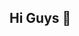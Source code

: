 ## Hi Guys 👋

<!--

Here are some ideas to get you started:

 🔭 I’m currently working in crypto industery
🌱 I’m currently learning AI
**alavinik/alavinik** is a ✨ _special_ ✨ repository because its `README.md` (this file) appears on your GitHub profile.

- 👯 I’m looking to collaborate on ...
- 🤔 I’m looking for help with ...
- 💬 Ask me about ...
- 📫 How to reach me: ...
- 😄 Pronouns: ...
- ⚡ Fun fact: ...
-->
